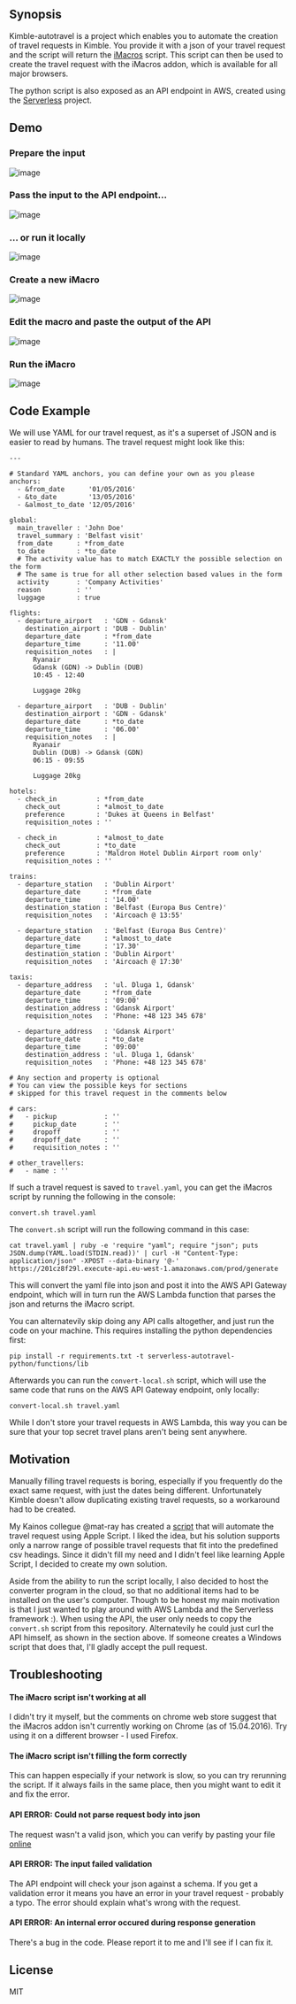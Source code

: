 ## Synopsis

Kimble-autotravel is a project which enables you to automate the creation of travel requests in Kimble. You provide it with a json of your travel request and the script will return the [iMacros](http://http://imacros.net/) script. This script can then be used to create the travel request with the iMacros addon, which is available for all major browsers. 

The python script is also exposed as an API endpoint in AWS, created using the [Serverless](https://github.com/serverless/serverless) project.

## Demo

### Prepare the input

![image](imgs/input.gif)

### Pass the input to the API endpoint...

![image](imgs/run.gif)

### ... or run it locally

![image](imgs/run_local.gif)

### Create a new iMacro

![image](imgs/new.gif)

### Edit the macro and paste the output of the API

![image](imgs/edit.gif)

### Run the iMacro

![image](imgs/fill.gif)

## Code Example

We will use YAML for our travel request, as it's a superset of JSON and is easier to read by humans. The travel request might look like this:

```
---

# Standard YAML anchors, you can define your own as you please
anchors:
  - &from_date      '01/05/2016'
  - &to_date        '13/05/2016'
  - &almost_to_date '12/05/2016'

global:
  main_traveller : 'John Doe'
  travel_summary : 'Belfast visit'
  from_date      : *from_date
  to_date        : *to_date
  # The activity value has to match EXACTLY the possible selection on the form
  # The same is true for all other selection based values in the form
  activity       : 'Company Activities'
  reason         : ''
  luggage        : true

flights: 
  - departure_airport   : 'GDN - Gdansk'
    destination_airport : 'DUB - Dublin'
    departure_date      : *from_date
    departure_time      : '11.00'
    requisition_notes   : |
      Ryanair
      Gdansk (GDN) -> Dublin (DUB)
      10:45 - 12:40

      Luggage 20kg

  - departure_airport   : 'DUB - Dublin'
    destination_airport : 'GDN - Gdansk'
    departure_date      : *to_date
    departure_time      : '06.00'
    requisition_notes   : |
      Ryanair
      Dublin (DUB) -> Gdansk (GDN)
      06:15 - 09:55

      Luggage 20kg

hotels:
  - check_in          : *from_date
    check_out         : *almost_to_date
    preference        : 'Dukes at Queens in Belfast'
    requisition_notes : ''

  - check_in          : *almost_to_date
    check_out         : *to_date
    preference        : 'Maldron Hotel Dublin Airport room only'
    requisition_notes : ''

trains:
  - departure_station   : 'Dublin Airport'
    departure_date      : *from_date
    departure_time      : '14.00'
    destination_station : 'Belfast (Europa Bus Centre)'
    requisition_notes   : 'Aircoach @ 13:55'

  - departure_station   : 'Belfast (Europa Bus Centre)'
    departure_date      : *almost_to_date
    departure_time      : '17.30'
    destination_station : 'Dublin Airport'
    requisition_notes   : 'Aircoach @ 17:30'

taxis:
  - departure_address   : 'ul. Dluga 1, Gdansk'
    departure_date      : *from_date
    departure_time      : '09:00'
    destination_address : 'Gdansk Airport'
    requisition_notes   : 'Phone: +48 123 345 678'

  - departure_address   : 'Gdansk Airport'
    departure_date      : *to_date
    departure_time      : '09:00'
    destination_address : 'ul. Dluga 1, Gdansk'
    requisition_notes   : 'Phone: +48 123 345 678'

# Any section and property is optional
# You can view the possible keys for sections 
# skipped for this travel request in the comments below

# cars:
#   - pickup            : ''
#     pickup_date       : ''
#     dropoff           : ''
#     dropoff_date      : ''
#     requisition_notes : ''

# other_travellers:
#   - name : ''
```

If such a travel request is saved to `travel.yaml`, you can get the iMacros script by running the following in the console:

```
convert.sh travel.yaml
```

The `convert.sh` script will run the following command in this case:

```
cat travel.yaml | ruby -e 'require "yaml"; require "json"; puts JSON.dump(YAML.load(STDIN.read))' | curl -H "Content-Type: application/json" -XPOST --data-binary '@-' https://201cz8f29l.execute-api.eu-west-1.amazonaws.com/prod/generate
```

This will convert the yaml file into json and post it into the AWS API Gateway endpoint, which will in turn run the AWS Lambda function that parses the json and returns the iMacro script.

You can alternatevily skip doing any API calls altogether, and just run the code on your machine. This requires installing the python dependencies first:

```
pip install -r requirements.txt -t serverless-autotravel-python/functions/lib
```

Afterwards you can run the `convert-local.sh` script, which will use the same code that runs on the AWS API Gateway endpoint, only locally:

```
convert-local.sh travel.yaml
```

While I don't store your travel requests in AWS Lambda, this way you can be sure that your top secret travel plans aren't being sent anywhere.

## Motivation

Manually filling travel requests is boring, especially if you frequently do the exact same request, with just the dates being different. Unfortunately Kimble doesn't allow duplicating existing travel requests, so a workaround had to be created.

My Kainos collegue @mat-ray has created a [script](https://github.com/mat-ray/batch-kimble-travel) that will automate the travel request using Apple Script. I liked the idea, but his solution supports only a narrow range of possible travel requests that fit into the predefined csv headings. Since it didn't fill my need and I didn't feel like learning Apple Script, I decided to create my own solution.

Aside from the ability to run the script locally, I also decided to host the converter program in the cloud, so that no additional items had to be installed on the user's computer. Though to be honest my main motivation is that I just wanted to play around with AWS Lambda and the Serverless framework :). When using the API, the user only needs to copy the `convert.sh` script from this repository. Alternatevily he could just curl the API himself, as shown in the section above. If someone creates a Windows script that does that, I'll gladly accept the pull request.

## Troubleshooting

#### The iMacro script isn't working at all

I didn't try it myself, but the comments on chrome web store suggest that the iMacros addon isn't currently working on Chrome (as of 15.04.2016). Try using it on a different browser - I used Firefox.

#### The iMacro script isn't filling the form correctly

This can happen especially if your network is slow, so you can try rerunning the script. If it always fails in the same place, then you might want to edit it and fix the error.

#### API ERROR: Could not parse request body into json

The request wasn't a valid json, which you can verify by pasting your file [online](http://jsonlint.com/)

#### API ERROR: The input failed validation

The API endpoint will check your json against a schema. If you get a validation error it means you have an error in your travel request - probably a typo. The error should explain what's wrong with the request.

#### API ERROR: An internal error occured during response generation

There's a bug in the code. Please report it to me and I'll see if I can fix it.


## License

MIT